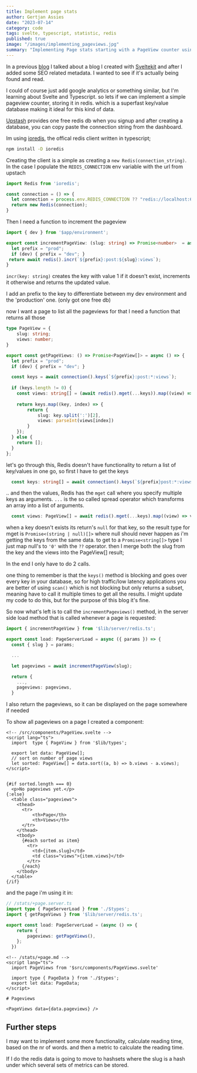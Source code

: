 ```yaml
---
title: Implement page stats
author: Gertjan Assies
date: "2023-07-14"
category: code
tags: svelte, typescript, statistic, redis
published: true
image: "/images/implementing_pageviews.jpg"
summary: "Implementing Page stats starting with a PageView counter using Sveltekit and a Redis backend."
---
```



In a previous [blog](/blog/230627_new_blog.md) I talked about a blog I created with [Sveltekit](https://kit.svelte.dev)
and after I added some SEO related metadata. I wanted to see if it's actually being found and read.

I could of course just add google analytics or something similar, but I'm learning about Svelte and Typescript. so lets if we can implement a simple pageview counter, storing it in redis.
which is a superfast key/value database making it ideal for this kind of data.

[Upstash](https://upstash.com) provides one free redis db when you signup and after creating a database, you can copy paste the connection string from the dashboard.

Im using [ioredis](https://github.com/redis/ioredis), the offical redis client written in typescript;

```bash
npm install -D ioredis
```

Creating the client is a simple as creating a `new Redis(connection_string)`. In the case I populate the `REDIS_CONNECTION` env variable with the url from upstach

```typescript
import Redis from 'ioredis';

const connection = () => {
  let connection = process.env.REDIS_CONNECTION ?? "redis://localhost:6379";
  return new Redis(connection);    
}
```

Then I need a function to increment the pageview

```typescript
import { dev } from '$app/environment';

export const incrementPageView: (slug: string) => Promise<number>  = async (slug: string) => {
  let prefix = "prod";
  if (dev) { prefix = "dev"; } 
 return await redis().incr(`${prefix}:post:${slug}:views`);
}
```

`incr(key: string)` creates the key with value 1 if it doesn't exist, increments it otherwise and returns the updated value.

I add an prefix to the key to differentiate between my dev environment and the 'production' one. (only got one free db)

now I want a page to list all the pageviews for that I need a function that returns all those

```typescript
type PageView = {
    slug: string;
    views: number;
}

export const getPageViews: () => Promise<PageView[]> = async () => {
  let prefix = "prod";
  if (dev) { prefix = "dev"; }

  const keys = await connection().keys(`${prefix}:post:*:views`);
  
  if (keys.length != 0) {
    const views: string[] = (await redis().mget(...keys)).map((view) => view ?? '0');
  
    return keys.map((key, index) => {
        return {
            slug: key.split(':')[2],
            views: parseInt(views[index])
        }
    });
  } else {
    return [];
  }
};
```

let's go through this, Redis doesn't have functionality to return a list of key/values in one go, so first I have to get the keys

```typescript
  const keys: string[] = await connection().keys(`${prefix}post:*:views`);
```

.. and then the values, Redis has the `mget` call where you specify multiple keys as arguments. `...` is the so called spread operator which transforms an array into a list of arguments.

```typescript
  const views: PageView[] = await redis().mget(...keys).map((view) => view ?? '0');
```

when a key doesn't exists its return's `null` for that key, so the result type for mget is `Promise<(string | null)[]>` where null should never happen as i'm getting the keys from the same data. to get to a `Promise<string[]>` type I just map null's to `'0'` with the `??` operator. then I merge both the slug from the key and the views into the PageView[] result;

In the end I only have to do 2 calls.

one thing to remember is that the `keys()` method is blocking and goes over every key in your database, so for high traffic/low latency applications you are better of using `scan()` which is not blocking but only returns a subset, meaning have to call it multiple times to get all the results. I might update my code to do this, but for the purpose of this blog it's fine.

So now what's left is to call the `incrementPageviews()` method, in the server side load method that is called whenever a page is requested:

```typescript
import { incrementPageView } from '$lib/server/redis.ts';

export const load: PageServerLoad = async ({ params }) => {
  const { slug } = params;

  ...

  let pageviews = await incrementPageView(slug);

  return {
    ...,
    pageviews: pageviews,
  }
```

I also return the pageviews, so it can be displayed on the page somewhere if needed

To show all pageviews  on a page I created a component:

```svelte
<!-- /src/components/PageView.svelte -->
<script lang="ts">
  import  type { PageView } from '$lib/types';

  export let data: PageView[];
  // sort on number of page views
  let sorted: PageView[] = data.sort((a, b) => b.views - a.views);
</script>


{#if sorted.length === 0}
  <p>No pageviews yet.</p>
{:else}
  <table class="pageviews">
    <thead>
      <tr>
          <th>Page</th>
          <th>Views</th>
      </tr>
    </thead>
    <tbody>
      {#each sorted as item}
        <tr>
          <td>{item.slug}</td>
          <td class="views">{item.views}</td>
        </tr>
      {/each}
    </tbody>
  </table>
{/if}
```

and the page i'm using it in:

```typescript
// /stats/+page.server.ts
import type { PageServerLoad } from './$types';
import { getPageViews } from '$lib/server/redis.ts';

export const load: PageServerLoad = (async () => {
    return {
        pageviews: getPageViews(),
    };
  })
```

```svelte
<!-- /stats/+page.md -->
<script lang="ts">
  import PageViews from '$src/components/PageViews.svelte'

  import type { PageData } from './$types';
  export let data: PageData;
</script>

# Pageviews

<PageViews data={data.pageviews} />
```

## Further steps

I may want to implement some more functionality, calculate reading time, based on the nr of words. and then a metric to calculate the reading time.

If I do the redis data is going to move to hashsets where the slug is a hash under which several sets of metrics can be stored.
